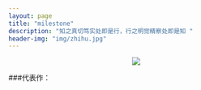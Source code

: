 ```yaml
---
layout: page
title: "milestone"
description: "知之真切笃实处即是行，行之明觉精察处即是知 "
header-img: "img/zhihu.jpg"
---
```


<center>
    <p><img src="http://oqgbih146.bkt.clouddn.com/bilipoi.jpg" align="center"></p>
</center>


###代表作：








